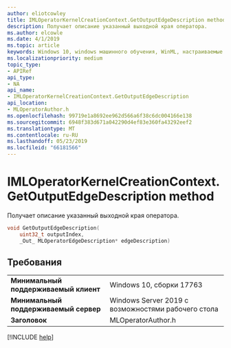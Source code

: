 ```yaml
---
author: eliotcowley
title: IMLOperatorKernelCreationContext.GetOutputEdgeDescription method
description: Получает описание указанный выходной края оператора.
ms.author: elcowle
ms.date: 4/1/2019
ms.topic: article
keywords: Windows 10, windows машинного обучения, WinML, настраиваемые операторы, GetOutputEdgeDescription
ms.localizationpriority: medium
topic_type:
- APIRef
api_type:
- NA
api_name:
- IMLOperatorKernelCreationContext.GetOutputEdgeDescription
api_location:
- MLOperatorAuthor.h
ms.openlocfilehash: 99719e1a8692ee962d566a6f38c6dc004166e138
ms.sourcegitcommit: 6948f383d671a042290d4ef83e360fa43292eef2
ms.translationtype: MT
ms.contentlocale: ru-RU
ms.lasthandoff: 05/23/2019
ms.locfileid: "66181566"
---
```

# <a name="imloperatorkernelcreationcontextgetoutputedgedescription-method"></a>IMLOperatorKernelCreationContext.GetOutputEdgeDescription method

Получает описание указанный выходной края оператора.

```cpp
void GetOutputEdgeDescription(
    uint32_t outputIndex, 
    _Out_ MLOperatorEdgeDescription* edgeDescription)
```

## <a name="requirements"></a>Требования

| | |
|-|-|
| **Минимальный поддерживаемый клиент** | Windows 10, сборки 17763 |
| **Минимальный поддерживаемый сервер** | Windows Server 2019 с возможностями рабочего стола |
| **Заголовок** | MLOperatorAuthor.h |

[!INCLUDE [help](../../includes/get-help.md)]
